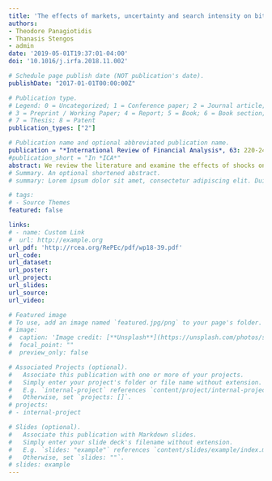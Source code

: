 ```yaml
---
title: 'The effects of markets, uncertainty and search intensity on bitcoin returns'
authors:
- Theodore Panagiotidis
- Thanasis Stengos
- admin
date: '2019-05-01T19:37:01-04:00'
doi: '10.1016/j.irfa.2018.11.002'

# Schedule page publish date (NOT publication's date).
publishDate: "2017-01-01T00:00:00Z"

# Publication type.
# Legend: 0 = Uncategorized; 1 = Conference paper; 2 = Journal article;
# 3 = Preprint / Working Paper; 4 = Report; 5 = Book; 6 = Book section;
# 7 = Thesis; 8 = Patent
publication_types: ["2"]

# Publication name and optional abbreviated publication name.
publication = "*International Review of Financial Analysis*, 63: 220-242"
#publication_short = "In *ICA*"
abstract: We review the literature and examine the effects of shocks on bitcoin returns. We assess the effects of factors such as stock market returns, exchange rates, gold and oil returns, FED's and ECB's rates and internet trends on bitcoin returns. Alternative VAR and FAVAR models are employed and generalized as well as local impulse response functions are produced. Our results reveal (i) a significant interaction between bitcoin and traditional stock markets, (ii) a weaker interaction with FX markets and the macroeconomy and (iii) an anemic importance of popularity measures. Lastly, we reveal the increased impact of Asian markets on bitcoin compared to other geographically-defined markets, which however appears to have waned in the last two years after the Chinese regulatory interventions and the sudden contraction of CNY's share in bitcoin trading volume.
# Summary. An optional shortened abstract.
# summary: Lorem ipsum dolor sit amet, consectetur adipiscing elit. Duis posuere tellus ac convallis placerat. Proin tincidunt magna sed ex sollicitudin condimentum.

# tags:
# - Source Themes
featured: false

links:
# - name: Custom Link
#  url: http://example.org
url_pdf: 'http://rcea.org/RePEc/pdf/wp18-39.pdf'
url_code: 
url_dataset: 
url_poster: 
url_project: 
url_slides: 
url_source: 
url_video: 

# Featured image
# To use, add an image named `featured.jpg/png` to your page's folder. 
# image:
#  caption: 'Image credit: [**Unsplash**](https://unsplash.com/photos/s9CC2SKySJM)'
#  focal_point: ""
#  preview_only: false

# Associated Projects (optional).
#   Associate this publication with one or more of your projects.
#   Simply enter your project's folder or file name without extension.
#   E.g. `internal-project` references `content/project/internal-project/index.md`.
#   Otherwise, set `projects: []`.
# projects:
# - internal-project

# Slides (optional).
#   Associate this publication with Markdown slides.
#   Simply enter your slide deck's filename without extension.
#   E.g. `slides: "example"` references `content/slides/example/index.md`.
#   Otherwise, set `slides: ""`.
# slides: example
---
```

